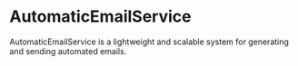 # AutomaticEmailService
AutomaticEmailService is a lightweight and scalable system for generating and sending automated emails.
